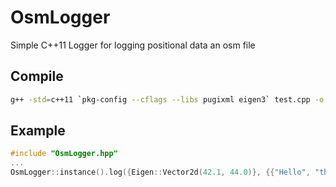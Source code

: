 # OsmLogger

Simple C++11 Logger for logging positional data an osm file

## Compile
```bash
g++ -std=c++11 `pkg-config --cflags --libs pugixml eigen3` test.cpp -o test
```

## Example
```c++
#include "OsmLogger.hpp"
...
OsmLogger::instance().log({Eigen::Vector2d(42.1, 44.0)}, {{"Hello", "there"}});
```
